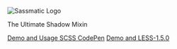 ![Sassmatic Logo](http://habr.habrastorage.org/post_images/b76/522/4fb/b765224fb1f54f4f20f971f33377da6a.png)


The Ultimate Shadow Mixin


[Demo and Usage SCSS CodePen](http://codepen.io/hugo/full/xzjGB) 
[Demo and LESS-1.5.0](http://netcribe.com/MojoShade/) 
